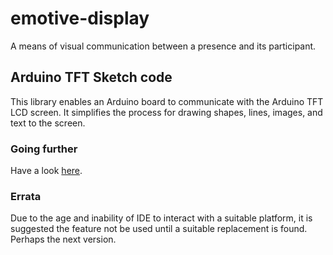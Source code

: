 # emotive-display

A means of visual communication between a presence and its participant.

## Arduino TFT Sketch code

This library enables an Arduino board to communicate with the Arduino TFT LCD screen. It simplifies the process for drawing shapes, lines, images, and text to the screen.

### Going further

Have a look [here](https://www.arduino.cc/en/Reference/TFTLibrary).

### Errata

Due to the age and inability of IDE to interact with a suitable platform, it is suggested the feature not be used until a suitable replacement is found. Perhaps the next version.
